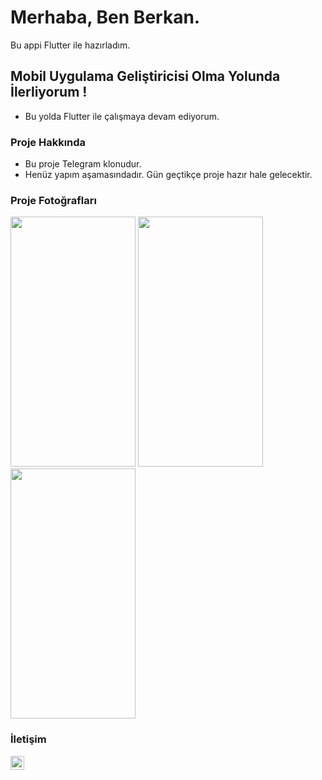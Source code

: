 # Merhaba, Ben Berkan.

Bu appi Flutter ile hazırladım.

## Mobil Uygulama Geliştiricisi Olma Yolunda İlerliyorum !
- Bu yolda Flutter ile çalışmaya devam ediyorum.

### Proje Hakkında
- Bu proje Telegram klonudur.
- Henüz yapım aşamasındadır. Gün geçtikçe proje hazır hale gelecektir.

### Proje Fotoğrafları


<p float="left">
  <img src="https://user-images.githubusercontent.com/82314218/142776111-0a5752d8-64f0-4de0-92a1-2aa2b102773b.png" width="200" height="400" />
  <img src="https://user-images.githubusercontent.com/82314218/142776139-9d122cd6-1481-4960-b42b-b067a91e8d06.png" width="200" height="400" />
  <img src="https://user-images.githubusercontent.com/82314218/142776151-0b02011d-c893-404b-9c76-508c7e7a6ace.png" width="200" height="400" />
</p>

### İletişim
[<img align= "left" alt="BerkanBuyuk | LinkedIn" width="22px" src="https://cdn.jsdelivr.net/npm/
simple-icons@v3/icons/linkedin.svg" />][linkedin]

[linkedin]: https://www.linkedin.com/in/berkanbuyuk/